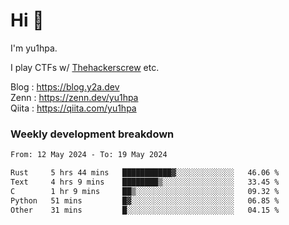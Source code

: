 # Hi 👋

I'm yu1hpa.

I play CTFs w/ [Thehackerscrew](https://www.thehackerscrew.team/) etc.

Blog : https://blog.y2a.dev  
Zenn : https://zenn.dev/yu1hpa  
Qiita : https://qiita.com/yu1hpa  

### Weekly development breakdown

<!--START_SECTION:waka-->

```txt
From: 12 May 2024 - To: 19 May 2024

Rust     5 hrs 44 mins   ███████████▓░░░░░░░░░░░░░   46.06 %
Text     4 hrs 9 mins    ████████▒░░░░░░░░░░░░░░░░   33.45 %
C        1 hr 9 mins     ██▒░░░░░░░░░░░░░░░░░░░░░░   09.32 %
Python   51 mins         █▓░░░░░░░░░░░░░░░░░░░░░░░   06.85 %
Other    31 mins         █░░░░░░░░░░░░░░░░░░░░░░░░   04.15 %
```

<!--END_SECTION:waka-->

